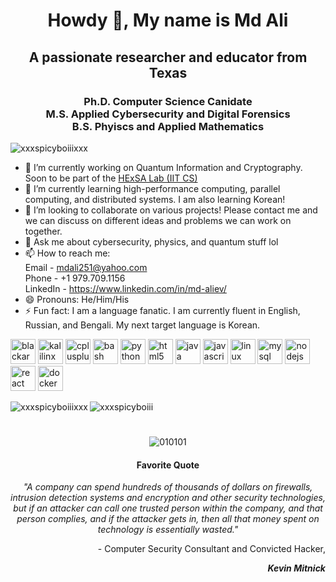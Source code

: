 <h1 align="center">Howdy 👋, My name is Md Ali</h1>
<h2 align="center">A passionate researcher and educator from Texas</h3>
<h3 align="center">Ph.D. Computer Science Canidate <br> M.S. Applied Cybersecurity and Digital Forensics <br> B.S. Phyiscs and Applied Mathematics</h3>

<p align="left"> <img src="https://komarev.com/ghpvc/?username=xxxspicyboiiixxx" alt="xxxspicyboiiixxx"/> </p>

- 🔭 I’m currently working on Quantum Information and Cryptography. Soon to be part of the [HExSA Lab (IIT CS)](https://github.com/HExSA-Lab)
- 🌱 I’m currently learning high-performance computing, parallel computing, and distributed systems. I am also learning Korean!
- 👯 I’m looking to collaborate on various projects! Please contact me and we can discuss on different ideas and problems we can work on together.
- 💬 Ask me about cybersecurity, physics, and quantum stuff lol
- 📫 How to reach me: <br> Email - mdali251@yahoo.com <br> Phone - +1 979.709.1156 <br> LinkedIn - https://www.linkedin.com/in/md-aliev/
- 😄 Pronouns: He/Him/His
- ⚡ Fun fact: I am a language fanatic. I am currently fluent in English, Russian, and Bengali. My next target language is Korean. 

<p align="left"><img src="http://fossforce.com/wp-content/uploads/2016/08/blackarchlogo.jpg" alt="blackarch" width="40" height="40"/>
  <img src="https://www.linux.com/images/stories/66866/kali-logo.png" alt="kalilinx" width="40" height="40"/>
  <img src="https://devicons.github.io/devicon/devicon.git/icons/cplusplus/cplusplus-original.svg" alt="cplusplus" width="40" height="40"/> 
  <img src="https://www.vectorlogo.zone/logos/gnu_bash/gnu_bash-icon.svg" alt="bash" width="40" height="40"/>
  <img src="https://devicons.github.io/devicon/devicon.git/icons/python/python-original.svg" alt="python" width="40" height="40"/> 
  <img src="https://devicons.github.io/devicon/devicon.git/icons/html5/html5-original-wordmark.svg" alt="html5" width="40" height="40"/> 
  <img src="https://devicons.github.io/devicon/devicon.git/icons/java/java-original-wordmark.svg" alt="java" width="40" height="40"/> 
  <img src="https://devicons.github.io/devicon/devicon.git/icons/javascript/javascript-original.svg" alt="javascript" width="40" height="40"/> 
  <img src="https://devicons.github.io/devicon/devicon.git/icons/linux/linux-original.svg" alt="linux" width="40" height="40"/> 
  <img src="https://devicons.github.io/devicon/devicon.git/icons/mysql/mysql-original-wordmark.svg" alt="mysql" width="40" height="40"/> 
  <img src="https://devicons.github.io/devicon/devicon.git/icons/nodejs/nodejs-original-wordmark.svg" alt="nodejs" width="40" height="40"/>
  <img src="https://devicons.github.io/devicon/devicon.git/icons/react/react-original-wordmark.svg" alt="react" width="40" height="40"/>
  <img src="https://devicons.github.io/devicon/devicon.git/icons/docker/docker-original-wordmark.svg" alt="docker" width="40" height="40"/></p>
  <img align="left" src="https://github-readme-stats.vercel.app/api/top-langs/?username=xxxspicyboiiixxx&layout=compact&hide=html" alt="xxxspicyboiiixxx" />

<img align="center" src="https://github-readme-stats.vercel.app/api?username=xxxspicyboiiixxx&show_icons=true" alt="xxxspicyboiii" />

<h1 align="center"></h1>

<p align="center"><img src="https://user-images.githubusercontent.com/66300613/91433724-56747f80-e829-11ea-8ff4-80bfab94bf5c.jpeg" alt="010101">
<h4 align="center">Favorite Quote</h4>
<p align="center"><em>"A company can spend hundreds of thousands of dollars on firewalls, intrusion detection systems and encryption and other security technologies, but if an attacker can call one trusted person within the company, and that person complies, and if the attacker gets in, then all that money spent on technology is essentially wasted."</em></p>
<p align="right">- Computer Security Consultant and Convicted Hacker,</p>
<p align="right"><em><b>Kevin Mitnick</b></em></p>
